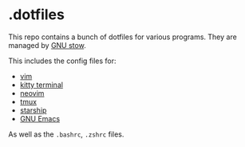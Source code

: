 # .dotfiles

This repo contains a bunch of dotfiles for various programs. They are managed by [GNU stow](https://www.gnu.org/software/stow/).

This includes the config files for:
- [vim](https://www.vim.org/)
- [kitty terminal](https://sw.kovidgoyal.net/kitty/)
- [neovim](https://neovim.io)
- [tmux](https://github.com/tmux/tmux)
- [starship](https://starship.rs/)
- [GNU Emacs](https://www.gnu.org/software/emacs/)

As well as the `.bashrc`, `.zshrc` files.

